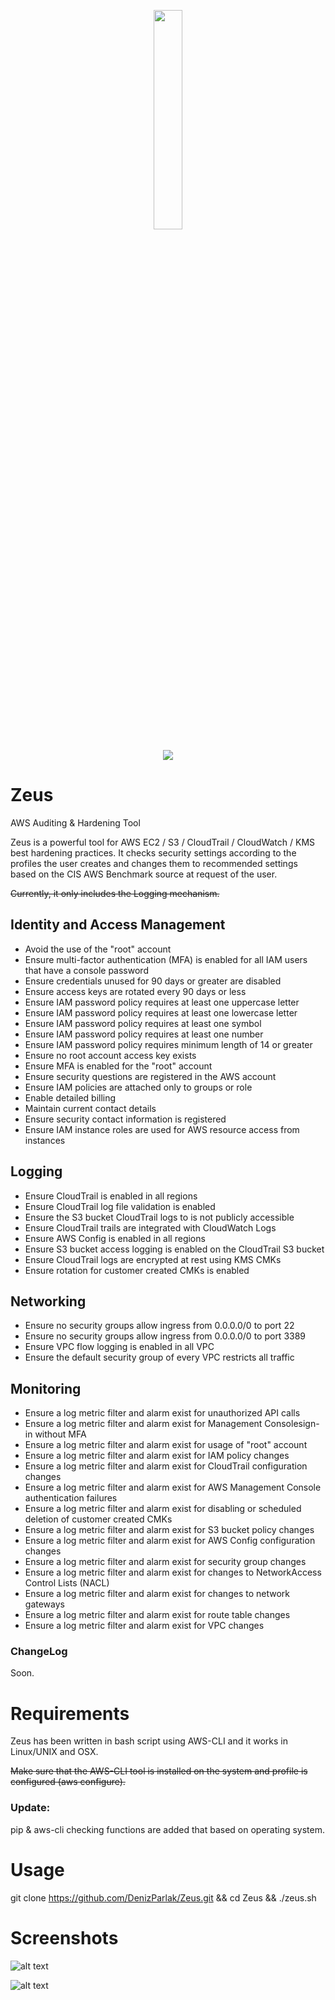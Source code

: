 <p align="center">
<img src="zeuslogo.png" width="30%"></img>
</p>
<p align="center">
<a href="https://en.wikipedia.org/wiki/Shell_script"><img src="https://img.shields.io/badge/Shell%20Script-*nix-brightgreen.svg"></a>

# Zeus
AWS Auditing &amp; Hardening Tool

Zeus is a powerful tool for AWS EC2 / S3 / CloudTrail / CloudWatch / KMS best hardening practices. It checks security settings according to the profiles the user creates and changes them to recommended settings based on the CIS AWS Benchmark source at request of the user.

~~Currently, it only includes the Logging mechanism.~~

## Identity and Access Management
- Avoid the use of the "root" account
- Ensure multi-factor authentication (MFA) is enabled for all IAM users that have a console password
- Ensure credentials unused for 90 days or greater are disabled
- Ensure access keys are rotated every 90 days or less
- Ensure IAM password policy requires at least one uppercase letter
- Ensure IAM password policy requires at least one lowercase letter
- Ensure IAM password policy requires at least one symbol
- Ensure IAM password policy requires at least one number
- Ensure IAM password policy requires minimum length of 14 or greater
- Ensure no root account access key exists
- Ensure MFA is enabled for the "root" account
- Ensure security questions are registered in the AWS account
- Ensure IAM policies are attached only to groups or role
- Enable detailed billing
- Maintain current contact details
- Ensure security contact information is registered
- Ensure IAM instance roles are used for AWS resource access from instances

## Logging
- Ensure CloudTrail is enabled in all regions
- Ensure CloudTrail log file validation is enabled
- Ensure the S3 bucket CloudTrail logs to is not publicly accessible
- Ensure CloudTrail trails are integrated with CloudWatch Logs
- Ensure AWS Config is enabled in all regions
- Ensure S3 bucket access logging is enabled on the CloudTrail S3 bucket
- Ensure CloudTrail logs are encrypted at rest using KMS CMKs
- Ensure rotation for customer created CMKs is enabled

## Networking
- Ensure no security groups allow ingress from 0.0.0.0/0 to port 22
- Ensure no security groups allow ingress from 0.0.0.0/0 to port 3389
- Ensure VPC flow logging is enabled in all VPC
- Ensure the default security group of every VPC restricts all traffic

## Monitoring
 - Ensure a log metric filter and alarm exist for unauthorized API calls
 - Ensure a log metric filter and alarm exist for Management Consolesign-in without MFA
 - Ensure a log metric filter and alarm exist for usage of "root" account
 - Ensure a log metric filter and alarm exist for IAM policy changes
 - Ensure a log metric filter and alarm exist for CloudTrail configuration changes
 - Ensure a log metric filter and alarm exist for AWS Management Console authentication failures
 - Ensure a log metric filter and alarm exist for disabling or scheduled deletion of customer created CMKs
 - Ensure a log metric filter and alarm exist for S3 bucket policy changes
 - Ensure a log metric filter and alarm exist for AWS Config configuration changes
 - Ensure a log metric filter and alarm exist for security group changes
 - Ensure a log metric filter and alarm exist for changes to NetworkAccess Control Lists (NACL)
 - Ensure a log metric filter and alarm exist for changes to network gateways
 - Ensure a log metric filter and alarm exist for route table changes
 - Ensure a log metric filter and alarm exist for VPC changes

### ChangeLog

Soon.

# Requirements

Zeus has been written in bash script using AWS-CLI and it works in Linux/UNIX and OSX.

~~Make sure that the AWS-CLI tool is installed on the system and profile is configured (aws configure).~~

### Update:

pip & aws-cli checking functions are added that based on operating system.

# Usage

git clone https://github.com/DenizParlak/Zeus.git && cd Zeus && ./zeus.sh

# Screenshots

![alt text](https://i.hizliresim.com/nW4qqM.png)

![alt text](https://i.hizliresim.com/r2EPn1.jpg)
